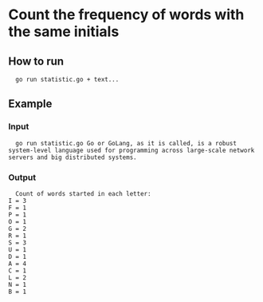 # Count the frequency of words with the same initials


## How to run

``` 
  go run statistic.go + text...
```

## Example

### Input

``` 
  go run statistic.go Go or GoLang, as it is called, is a robust system-level language used for programming across large-scale network servers and big distributed systems.
```

### Output

``` 
  Count of words started in each letter:
I = 3
F = 1
P = 1
O = 1
G = 2
R = 1
S = 3
U = 1
D = 1
A = 4
C = 1
L = 2
N = 1
B = 1
```
